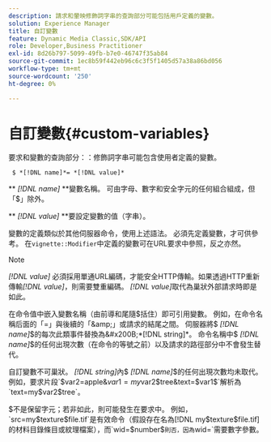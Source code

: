 ```yaml
---
description: 請求和暈映修飾詞字串的查詢部分可能包括用戶定義的變數。
solution: Experience Manager
title: 自訂變數
feature: Dynamic Media Classic,SDK/API
role: Developer,Business Practitioner
exl-id: 8d26b797-5099-49fb-b7e0-46747f35ab84
source-git-commit: 1ec8b59f442eb96c6c3f5f1405d57a38a86bd056
workflow-type: tm+mt
source-wordcount: '250'
ht-degree: 0%

---
```


# 自訂變數{#custom-variables}

要求和變數的查詢部分：：修飾詞字串可能包含使用者定義的變數。

` $ *[!DNL name]*= *[!DNL value]*`

** *[!DNL name]* **變數名稱。 可由字母、數字和安全字元的任何組合組成，但「$」除外。

** *[!DNL value]* **要設定變數的值（字串）。

變數的定義類似於其他伺服器命令，使用上述語法。 必須先定義變數，才可供參考。 在`vignette::Modifier`中定義的變數可在URL要求中參照，反之亦然。

>[!NOTE]
>
>*[!DNL value]* 必須採用單通URL編碼，才能安全HTTP傳輸。如果透過HTTP重新傳輸&#x200B;*[!DNL value]*，則需要雙重編碼。 *[!DNL value]*&#x200B;取代為巢狀外部請求時即是如此。

在命令值中嵌入變數名稱（由前導和尾隨$括住）即可引用變數。 例如，在命令名稱后面的「=」與後續的「&amp;」或請求的結尾之間。 伺服器將$ *[!DNL name]*$的每次此類事件替換為&#x200B;*[!DNL string]*。 命令名稱中$ *[!DNL name]*$的任何出現次數（在命令的等號之前）以及請求的路徑部分中不會發生替代。

自訂變數不可巢狀。 *[!DNL string]*&#x200B;內$ *[!DNL name]*$的任何出現次數均未取代。 例如，要求片段`$var2=apple&$var1=my$var2$tree&text=$var1$`解析為`text=my$var2$tree`。

$不是保留字元；若非如此，則可能發生在要求中。 例如，`src=my$texture$file.tif`是有效命令（假設存在名為[!DNL my$texture$file.tif]的材料目錄條目或紋理檔案），而`wid=$number$`則否，因為`wid=`需要數字參數。
